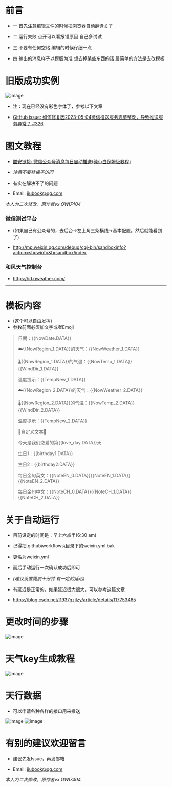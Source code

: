 # 前言
- 一 首先注意编辑文件的时候把浏览器自动翻译关了

- 二 运行失败 点开可以看报错原因 自己多试试

- 三 不要有任何空格 编辑的时候仔细一点 

- 四 输出的消息样子以模版为准 想去掉某些东西的话 最简单的方法是去改模板 


# 旧版成功实例
![image](https://github.com/jiubook/daily_reminder_JSY/blob/master/others/WechatSample.png?raw=true)
- 注：现在已经没有彩色字体了，参考以下文章

- [GitHub issue: 如何修复因2023-05-04微信推送服务规范整改，导致推送服务异常？ #326](https://github.com/wangxinleo/wechat-public-account-push/issues/326)

# 图文教程
- [酷安链接: 微信公众号消息每日自动推送(纯小白保姆级教程)](https://www.coolapk.com/feed/38579891?shareKey=NGI3ZGZlZTM4MDBjNjMwMzdlM2M)

- *注意不要挂梯子访问*

- 有实在解决不了的问题

- Email: jiubook@qq.com

*本人为二次修改，原作者vx OWI7404*


### 微信测试平台
- (如果自己有公众号的，去后台→左上角三条横线→基本配置。然后就能看到了)

- http://mp.weixin.qq.com/debug/cgi-bin/sandboxinfo?action=showinfo&t=sandbox/index


### 和风天气控制台
- https://id.qweather.com/


---


# 模板内容
- (这个可以自由发挥)
- 参数前面必须加文字或者Emoji

>日期：{{NowDate.DATA}}
> 
>☁️{{NowRegion_1.DATA}}的天气：{{NowWeather_1.DATA}}
>
>🌡️{{NowRegion_1.DATA}}的气温：{{NowTemp_1.DATA}} {{WindDir_1.DATA}} 
>
>温度提示：{{TempNew_1.DATA}}
> 
>☁️{{NowRegion_2.DATA}}的天气：{{NowWeather_2.DATA}}
>
>🌡️{{NowRegion_2.DATA}}的气温：{{NowTemp_2.DATA}} {{WindDir_2.DATA}} 
>
>温度提示：{{TempNew_2.DATA}}
> 
>💞自定义文本💞 
>
>今天是我们恋爱的第{{love_day.DATA}}天 
>
>生日1：{{birthday1.DATA}} 
>
>生日2：{{birthday2.DATA}}
>
>每日金句英文：{{NoteEN_0.DATA}}{{NoteEN_1.DATA}}{{NoteEN_2.DATA}}
>
>每日金句中文：{{NoteCH_0.DATA}}{{NoteCH_1.DATA}}{{NoteCH_2.DATA}}
>

# 关于自动运行
- 目前设定的时间是：早上六点半(6:30 am)

- 记得把\.github\workflows\目录下的weixin.yml.bak

- 更名为weixin.yml

- 而后手动运行一次确认成功后即可

- *(建议设置提前十分钟 有一定的延迟)*

- 有延迟是正常的，如果延迟很大很大，可以参考这篇文章

- https://blog.csdn.net/l1937gzjlzy/article/details/117753465


# 更改时间的步骤
![image](https://github.com/jiubook/daily_reminder_JSY/blob/master/others/ChangeTimeSample.png?raw=true)


# 天气key生成教程
![image](https://github.com/jiubook/daily_reminder_JSY/blob/master/others/HeFengSample.png?raw=true)


# 天行数据
- 可以申请各种各样的接口用来推送

![image](https://github.com/jiubook/daily_reminder_JSY/blob/master/others/TianXingSample1.png?raw=true)
![image](https://github.com/jiubook/daily_reminder_JSY/blob/master/others/TianXingSample2.png?raw=true)


# 有别的建议欢迎留言
- 建议先发Issue，再发邮箱

- Email: jiubook@qq.com

*本人为二次修改，原作者vx OWI7404*